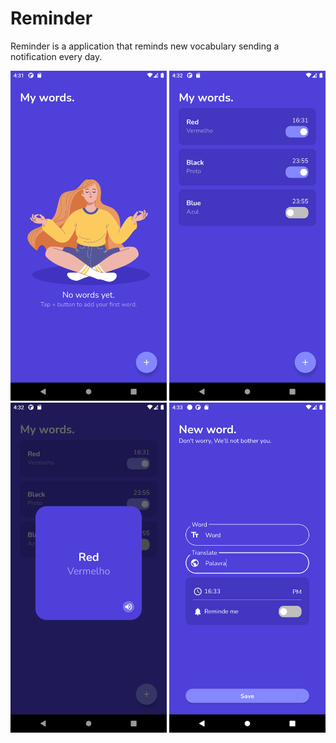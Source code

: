 # Reminder

Reminder is a application that reminds new vocabulary sending a notification every day.

<div>
<img src="/demonstration/empty.png" width="250"/>
<img src="/demonstration/list.png" width="250"/>
<img src="/demonstration/word.png" width="250"/>
<img src="/demonstration/form.png" width="250"/>
</div>
